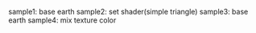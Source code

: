 sample1: base earth
sample2: set shader(simple triangle)
sample3: base earth
sample4: mix texture color